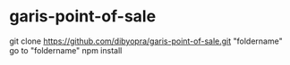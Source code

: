 # garis-point-of-sale
git clone https://github.com/dibyopra/garis-point-of-sale.git "foldername"
go to "foldername" npm install
